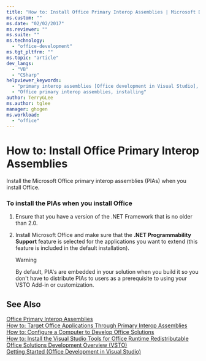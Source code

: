 ```yaml
---
title: "How to: Install Office Primary Interop Assemblies | Microsoft Docs"
ms.custom: ""
ms.date: "02/02/2017"
ms.reviewer: ""
ms.suite: ""
ms.technology: 
  - "office-development"
ms.tgt_pltfrm: ""
ms.topic: "article"
dev_langs: 
  - "VB"
  - "CSharp"
helpviewer_keywords: 
  - "primary interop assemblies [Office development in Visual Studio], installing"
  - "Office primary interop assemblies, installing"
author: TerryGLee
ms.author: tglee
manager: ghogen
ms.workload: 
  - "office"
---
```

# How to: Install Office Primary Interop Assemblies
  Install the Microsoft Office primary interop assemblies (PIAs) when you install Office.  
  
### To install the PIAs when you install Office  
  
1.  Ensure that you have a version of the .NET Framework that is no older than 2.0.  
  
2.  Install Microsoft Office and make sure that the **.NET Programmability Support** feature is selected for the applications you want to extend (this feature is included in the default installation).  
  
    > [!WARNING]  
    >  By default, PIA's are embedded in your solution when you build it so you don't have to distribute PIAs to users as a prerequisite to using your VSTO Add-in or customization.  
  
## See Also  
 [Office Primary Interop Assemblies](../vsto/office-primary-interop-assemblies.md)   
 [How to: Target Office Applications Through Primary Interop Assemblies](../vsto/how-to-target-office-applications-through-primary-interop-assemblies.md)   
 [How to: Configure a Computer to Develop Office Solutions](../vsto/how-to-configure-a-computer-to-develop-office-solutions.md)   
 [How to: Install the Visual Studio Tools for Office Runtime Redistributable](../vsto/how-to-install-the-visual-studio-tools-for-office-runtime-redistributable.md)   
 [Office Solutions Development Overview &#40;VSTO&#41;](../vsto/office-solutions-development-overview-vsto.md)   
 [Getting Started &#40;Office Development in Visual Studio&#41;](../vsto/getting-started-office-development-in-visual-studio.md)  
  
  